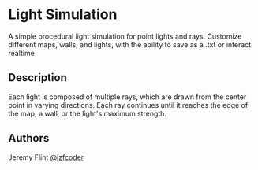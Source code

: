 # Light Simulation

A simple procedural light simulation for point lights and rays. Customize different maps, walls, and lights, with the ability to save as a .txt or interact realtime

## Description

Each light is composed of multiple rays, which are drawn from the center point in varying directions. Each ray continues until it reaches the edge of the map, a wall, or the light's maximum strength.

## Authors
Jeremy Flint
[@jzfcoder](https://github.com/jzfcoder)